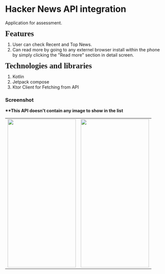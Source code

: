 # Hacker News API integration

Application for assessment.

<h4 style='margin-top:0in;margin-right:0in;margin-bottom:8.0pt;margin-left:0in;line-height:100%;font-size:25px;font-family:"Calibri","sans-serif";'>Features</h4>

<ul style="list-style-type: undefined;">
    <li>User can check Recent and Top News.</li>
    <li>Can read more by going to any externel browser install within the phone by simply clicking the "Read more" section in detail screen.</li>
</ul>

<h4 style='margin-top:0in;margin-right:0in;margin-bottom:8.0pt;margin-left:0in;line-height:100%;font-size:25px;font-family:"Calibri","sans-serif";'>Technologies and libraries</h4>

<ul style="list-style-type: undefined;">
    <li>Kotlin</li>
    <li>Jetpack compose</li>
    <li>Ktor Client for Fetching from API</li>
</ul>

### Screenshot
<b>**This API doesn't contain any image to show in the list</b>
<table>
  <tr>
    <td><img src="https://github.com/mhaquesalman/BLIApp/assets/37879134/822511a2-5557-4393-9da3-2cd0965ce243" width=220 height=480> </td>
    <td><img src="https://github.com/mhaquesalman/BLIApp/assets/37879134/af19108a-cce3-4d15-b5fe-af164bd1a93b" width=220 height=480> </td>
  </tr>
 </table>
